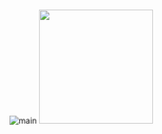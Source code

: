 ###

![main](https://github.com/user-attachments/assets/d40cb251-ff67-4e5b-b1bc-2ada966de564)
<img src="https://github.com/user-attachments/assets/2d42e734-e70f-4b6f-ae18-726daa996232" width="200px">
